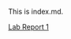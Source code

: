 This is index.md.

[Lab Report 1](https://tactikal.github.io/cse15l-lab-reports/lab-report-1-week-2.html)


